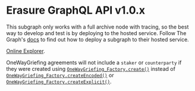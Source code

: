 # Erasure GraphQL API v1.0.x

This subgraph only works with a full archive node with tracing, so the best way to develop and test is by deploying to the hosted service. Follow The Graph's [docs](https://thegraph.com/docs/deploy-a-subgraph#deploy-the-subgraph) to find out how to deploy a subgraph to their hosted service.

[Online Explorer](https://thegraph.com/explorer/subgraph/jgeary/erasure).

OneWayGriefing agreements will not include a `staker` or `counterparty` if they were created using [`OneWayGriefing_Factory.create()`](https://github.com/erasureprotocol/erasure-protocol/blob/v1.0.0/contracts/agreements/OneWayGriefing_Factory.sol#L22) instead of [`OneWayGriefing_Factory.createEncoded()`](https://github.com/erasureprotocol/erasure-protocol/blob/v1.0.0/contracts/agreements/OneWayGriefing_Factory.sol#L27) or [`OneWayGriefing_Factory.createExplicit()`](https://github.com/erasureprotocol/erasure-protocol/blob/v1.0.0/contracts/agreements/OneWayGriefing_Factory.sol#L44).
